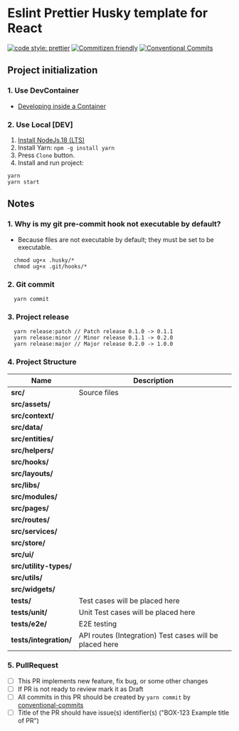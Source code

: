 # Eslint Prettier Husky template for React

[![code style: prettier](https://img.shields.io/badge/code_style-prettier-ff69b4.svg)](http://prettier.io) [![Commitizen friendly](https://img.shields.io/badge/commitizen-friendly-brightgreen.svg)](http://commitizen.github.io/cz-cli/) [![Conventional Commits](https://img.shields.io/badge/Conventional%20Commits-1.0.0-yellow.svg)](https://conventionalcommits.org)

## Project initialization

### 1. Use DevContainer
 - [Developing inside a Container](https://code.visualstudio.com/docs/devcontainers/containers)

### 2. Use Local [DEV]

1. [Install NodeJs.18 (LTS)](https://nodejs.org/en/download/)
2. Install Yarn: `npm -g install yarn`
3. Press `Clone` button.
4. Install and run project:

```shell
yarn
yarn start
```

## Notes

### 1. Why is my git pre-commit hook not executable by default?

- Because files are not executable by default; they must be set to be executable.

```shell
  chmod ug+x .husky/*
  chmod ug+x .git/hooks/*
```

### 2. Git commit

```shell
  yarn commit
```

### 3. Project release

```shell
  yarn release:patch // Patch release 0.1.0 -> 0.1.1
  yarn release:minor // Minor release 0.1.1 -> 0.2.0
  yarn release:major // Major release 0.2.0 -> 1.0.0
```
### 4. Project Structure

| Name                        | Description                                             |
| --------------------------- | ------------------------------------------------------- |
| **src/**                    | Source files                                            |
| **src/assets/**             |                                                         |
| **src/context/**            |                                                         |
| **src/data/**               |                                                         |
| **src/entities/**           |                                                         |
| **src/helpers/**            |                                                         |
| **src/hooks/**              |                                                         |
| **src/layouts/**            |                                                         |
| **src/libs/**               |                                                         |
| **src/modules/**            |                                                         |
| **src/pages/**              |                                                         |
| **src/routes/**             |                                                         |
| **src/services/**           |                                                         |
| **src/store/**              |                                                         |
| **src/ui/**                 |                                                         |
| **src/utility-types/**      |                                                         |
| **src/utils/**              |                                                         |
| **src/widgets/**            |                                                         |
| **tests/**                  | Test cases will be placed here                          |
| **tests/unit/**             | Unit Test cases will be placed here                     |
| **tests/e2e/**              | E2E testing                                             |
| **tests/integration/**      | API routes (Integration) Test cases will be placed here |

### 5. PullRequest

  - [ ] This PR implements new feature, fix bug, or some other changes
  - [ ] If PR is not ready to review mark it as Draft
  - [ ] All commits in this PR should be created by `yarn commit` by [conventional-commits](https://www.conventionalcommits.org/en/v1.0.0/)
  - [ ] Title of the PR should have issue(s) identifier(s) ("BOX-123 Example title of PR")
